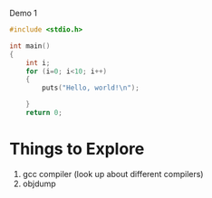 Demo 1
```c
#include <stdio.h>

int main()
{
    int i;
    for (i=0; i<10; i++)
    {
        puts("Hello, world!\n");

    }
    return 0;

```


# Things to Explore
1. gcc compiler (look up about different compilers) 
2. objdump
